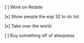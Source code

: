 [ ] Work on Redate
 
[x] Show people the esp 32 to do list
 
[x] Take over the world

[ ] Buy something off of  aliexpress
